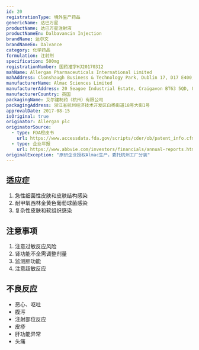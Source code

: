 ```yaml
---
id: 20
registrationType: 境外生产药品
genericName: 达巴万星
productName: 达巴万星注射液
productNameEn: Dalbavancin Injection
brandName: 达尔文
brandNameEn: Dalvance
category: 化学药品
formulation: 注射剂
specification: 500mg
registrationNumber: 国药准字HJ20170312
mahName: Allergan Pharmaceuticals International Limited
mahAddress: Clonshaugh Business & Technology Park, Dublin 17, D17 E400, Ireland
manufacturerName: Almac Sciences Limited
manufacturerAddress: 20 Seagoe Industrial Estate, Craigavon BT63 5QD, United Kingdom
manufacturerCountry: 英国
packagingName: 艾尔建制药（杭州）有限公司
packagingAddress: 浙江省杭州经济技术开发区白杨街道18号大街1号
approvalDate: 2017-08-15
isOriginal: true
originator: Allergan plc
originatorSource:
  - type: FDA橙皮书
    url: https://www.accessdata.fda.gov/scripts/cder/ob/patent_info.cfm?Product_No=001&Appl_No=021883
  - type: 企业年报
    url: https://www.abbvie.com/investors/financials/annual-reports.html
originalException: "原研企业授权Almac生产，委托杭州工厂分装"
---
```


## 适应症

1. 急性细菌性皮肤和皮肤结构感染
2. 耐甲氧西林金黄色葡萄球菌感染
3. 复杂性皮肤和软组织感染

## 注意事项

1. 注意过敏反应风险
2. 肾功能不全需调整剂量
3. 监测肝功能
4. 注意超敏反应

## 不良反应

- 恶心、呕吐
- 腹泻
- 注射部位反应
- 皮疹
- 肝功能异常
- 头痛 
